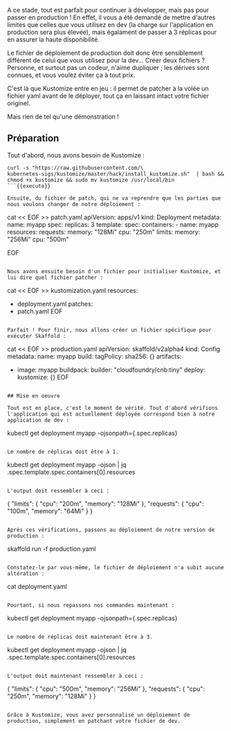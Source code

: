 A ce stade, tout est parfait pour continuer à développer, mais pas pour passer en production ! En effet, il vous a été demandé de mettre d'autres limites que celles que vous utilisez en dev (la charge sur l'application en production sera plus élevée), mais égalament de passer à 3 réplicas pour en assurer la haute disponibilité.

Le fichier de déploiement de production doit donc être sensiblement différent de celui que vous utilisez pour la dev... Créer deux fichiers ? Personne, et surtout pas un codeur, n'aime dupliquer ; les dérives sont connues, et vous voulez éviter ça à tout prix.

C'est là que Kustomize entre en jeu : il permet de patcher à la volée un fichier yaml avant de le déployer, tout ça en laissant intact votre fichier originel.

Mais rien de tel qu'une démonstration !

## Préparation

Tout d'abord, nous avons besoin de Kustomize :

```
curl -s "https://raw.githubusercontent.com/\
kubernetes-sigs/kustomize/master/hack/install_kustomize.sh"  | bash && chmod +x kustomize && sudo mv kustomize /usr/local/bin
```{{execute}}

Ensuite, du fichier de patch, qui ne va reprendre que les parties que nous voulons changer de notre déploiement :

```
cat << EOF >> patch.yaml
apiVersion: apps/v1
kind: Deployment
metadata:
  name: myapp
spec:
  replicas: 3
  template:
    spec:
      containers:
      - name: myapp
        resources:
          requests:
            memory: "128Mi"
            cpu: "250m"
          limits:
            memory: "256Mi"
            cpu: "500m"
        
EOF
```{{execute}}

Nous avons ensuite besoin d'un fichier pour initialiser Kustomize, et lui dire quel fichier patcher :

```
cat << EOF >> kustomization.yaml
resources:
  - deployment.yaml
patches:
  - patch.yaml
EOF
```{{execute}}

Parfait ! Pour finir, nous allons créer un fichier spécifique pour exécuter Skaffold :

```
cat << EOF >> production.yaml
apiVersion: skaffold/v2alpha4
kind: Config
metadata:
  name: myapp
build:
  tagPolicy:
    sha256: {}
  artifacts:
  - image: myapp
    buildpack:
      builder: "cloudfoundry/cnb:tiny"
deploy:
  kustomize: {}
EOF
```{{execute}}

## Mise en oeuvre

Tout est en place, c'est le moment de vérité. Tout d'abord vérifions l'application qui est actuellement déployée correspond bien à notre application de dev :

```
kubectl get deployment myapp -ojsonpath={.spec.replicas}
```{{execute}}

Le nombre de réplicas doit être à 1.

```
kubectl get deployment myapp -ojson | jq .spec.template.spec.containers[0].resources
```{{execute}}

L'output doit ressembler à ceci :

```
{
  "limits": {
    "cpu": "200m",
    "memory": "128Mi"
  },
  "requests": {
    "cpu": "100m",
    "memory": "64Mi"
  }
}
```

Après ces vérifications, passons au déploiement de notre version de production :

```
skaffold run -f production.yaml
```{{execute}}

Constatez-le par vous-même, le fichier de déploiement n'a subit aucune altération :

```
cat deployment.yaml
```{{execute}}

Pourtant, si nous repassons nos commandes maintenant :

```
kubectl get deployment myapp -ojsonpath={.spec.replicas}
```{{execute}}

Le nombre de réplicas doit maintenant être à 3.

```
kubectl get deployment myapp -ojson | jq .spec.template.spec.containers[0].resources
```{{execute}}

L'output doit maintenant ressembler à ceci :

```
{
  "limits": {
    "cpu": "500m",
    "memory": "256Mi"
  },
  "requests": {
    "cpu": "250m",
    "memory": "128Mi"
  }
}
```

Grâce à Kustomize, vous avez personnalisé un déploiement de production, simplement en patchant votre fichier de dev.